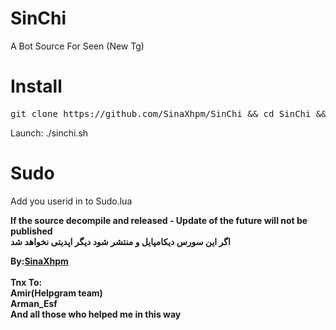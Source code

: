 # SinChi
A Bot Source For Seen  (New Tg)

# Install
<pre>
git clone https://github.com/SinaXhpm/SinChi && cd SinChi && chmod +x tg && chmod +x sinchi.sh && chmod +x install.sh && ./install.sh
</pre>
 Launch: ./sinchi.sh
# Sudo
Add you userid in to Sudo.lua 


<b>If the source decompile and released - Update of the future will not be published
<br/>
اگر این سورس دیکامپایل و منتشر شود دیگر اپدیتی نخواهد شد
</b>

<b>By:<a href='https://telegram.me/sinaxhpm'>SinaXhpm</a><br/><br/>
Tnx To:<br/>
Amir(Helpgram team)
<br/>
Arman_Esf
<br/>
And all those who helped me in this way
